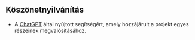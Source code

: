 ## Köszönetnyilvánítás
- A [ChatGPT](https://openai.com/chatgpt) által nyújtott segítségért, amely hozzájárult a projekt egyes részeinek megvalósításához.
